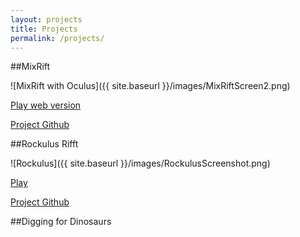 ```yaml
---
layout: projects
title: Projects
permalink: /projects/
---
```


##MixRift

![MixRift with Oculus]({{ site.baseurl }}/images/MixRiftScreen2.png)

[Play web version](http://almerc.github.io/MixRift/)

[Project Github](http://github.com/Almerc/MixRift/)

##Rockulus Rifft

![Rockulus]({{ site.baseurl }}/images/RockulusScreenshot.png)

[Play](http://almerc.github.io/RockulusRifft/)

[Project Github](http://github.com/Almerc/RockulusRifft/)

##Digging for Dinosaurs



